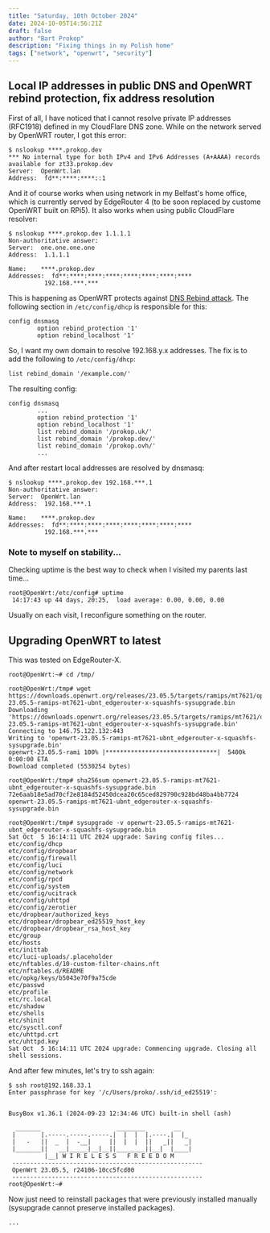 ```yaml
---
title: "Saturday, 10th October 2024"
date: 2024-10-05T14:56:21Z
draft: false
author: "Bart Prokop"
description: "Fixing things in my Polish home"
tags: ["network", "openwrt", "security"]
---
```


## Local IP addresses in public DNS and OpenWRT rebind protection, fix address resolution

First of all, I have noticed that I cannot resolve private IP addresses (RFC1918) defined in my CloudFlare DNS zone.
While on the network served by OpenWRT router, I got this error:

```
$ nslookup ****.prokop.dev
*** No internal type for both IPv4 and IPv6 Addresses (A+AAAA) records available for zt33.prokop.dev
Server:  OpenWrt.lan
Address:  fd**:****:****::1
```

And it of course works when using network in my Belfast's home office, which is currently served by EdgeRouter 4 (to be soon replaced by custome OpenWRT built on RPi5).
It also works when using public CloudFlare resolver:

```
$ nslookup ****.prokop.dev 1.1.1.1
Non-authoritative answer:
Server:  one.one.one.one
Address:  1.1.1.1

Name:    ****.prokop.dev
Addresses:  fd**:****:****:****:****:****:****:****
          192.168.***.***
```

This is happening as OpenWRT protects against [DNS Rebind attack](https://en.wikipedia.org/wiki/DNS_rebinding).
The following section in `/etc/config/dhcp` is responsible for this:

```
config dnsmasq
        option rebind_protection '1'
        option rebind_localhost '1'
```

So, I want my own domain to resolve 192.168.y.x addresses.
The fix is to add the following to `/etc/config/dhcp`:

```
list rebind_domain '/example.com/'
```

The resulting config:

```
config dnsmasq
        ...
        option rebind_protection '1'
        option rebind_localhost '1'
        list rebind_domain '/prokop.uk/'
        list rebind_domain '/prokop.dev/'
        list rebind_domain '/prokop.ovh/'
        ...
```

And after restart local addresses are resolved by dnsmasq:

```
$ nslookup ****.prokop.dev 192.168.***.1
Non-authoritative answer:
Server:  OpenWrt.lan
Address:  192.168.***.1

Name:    ****.prokop.dev
Addresses:  fd**:****:****:****:****:****:****:****
          192.168.***.***
```

### Note to myself on stability...

Checking uptime is the best way to check when I visited my parents last time...

```
root@OpenWrt:/etc/config# uptime
 14:17:43 up 44 days, 20:25,  load average: 0.00, 0.00, 0.00
```

Usually on each visit, I reconfigure something on the router.

## Upgrading OpenWRT to latest

This was tested on EdgeRouter-X.

```
root@OpenWrt:~# cd /tmp/

root@OpenWrt:/tmp# wget https://downloads.openwrt.org/releases/23.05.5/targets/ramips/mt7621/openwrt-23.05.5-ramips-mt7621-ubnt_edgerouter-x-squashfs-sysupgrade.bin
Downloading 'https://downloads.openwrt.org/releases/23.05.5/targets/ramips/mt7621/openwrt-23.05.5-ramips-mt7621-ubnt_edgerouter-x-squashfs-sysupgrade.bin'
Connecting to 146.75.122.132:443
Writing to 'openwrt-23.05.5-ramips-mt7621-ubnt_edgerouter-x-squashfs-sysupgrade.bin'
openwrt-23.05.5-rami 100% |*******************************|  5400k  0:00:00 ETA
Download completed (5530254 bytes)

root@OpenWrt:/tmp# sha256sum openwrt-23.05.5-ramips-mt7621-ubnt_edgerouter-x-squashfs-sysupgrade.bin
72e6aab18e5ad70cf2e8184d52450dcea20c65ced829790c928bd48ba4bb7724  openwrt-23.05.5-ramips-mt7621-ubnt_edgerouter-x-squashfs-sysupgrade.bin

root@OpenWrt:/tmp# sysupgrade -v openwrt-23.05.5-ramips-mt7621-ubnt_edgerouter-x-squashfs-sysupgrade.bin
Sat Oct  5 16:14:11 UTC 2024 upgrade: Saving config files...
etc/config/dhcp
etc/config/dropbear
etc/config/firewall
etc/config/luci
etc/config/network
etc/config/rpcd
etc/config/system
etc/config/ucitrack
etc/config/uhttpd
etc/config/zerotier
etc/dropbear/authorized_keys
etc/dropbear/dropbear_ed25519_host_key
etc/dropbear/dropbear_rsa_host_key
etc/group
etc/hosts
etc/inittab
etc/luci-uploads/.placeholder
etc/nftables.d/10-custom-filter-chains.nft
etc/nftables.d/README
etc/opkg/keys/b5043e70f9a75cde
etc/passwd
etc/profile
etc/rc.local
etc/shadow
etc/shells
etc/shinit
etc/sysctl.conf
etc/uhttpd.crt
etc/uhttpd.key
Sat Oct  5 16:14:11 UTC 2024 upgrade: Commencing upgrade. Closing all shell sessions.
```

And after few minutes, let's try to ssh again:

```
$ ssh root@192.168.33.1
Enter passphrase for key '/c/Users/proko/.ssh/id_ed25519':


BusyBox v1.36.1 (2024-09-23 12:34:46 UTC) built-in shell (ash)

  _______                     ________        __
 |       |.-----.-----.-----.|  |  |  |.----.|  |_
 |   -   ||  _  |  -__|     ||  |  |  ||   _||   _|
 |_______||   __|_____|__|__||________||__|  |____|
          |__| W I R E L E S S   F R E E D O M
 -----------------------------------------------------
 OpenWrt 23.05.5, r24106-10cc5fcd00
 -----------------------------------------------------
root@OpenWrt:~#
```

Now just need to reinstall packages that were previously installed manually (sysupgrade cannot preserve installed packages).

```
...
```